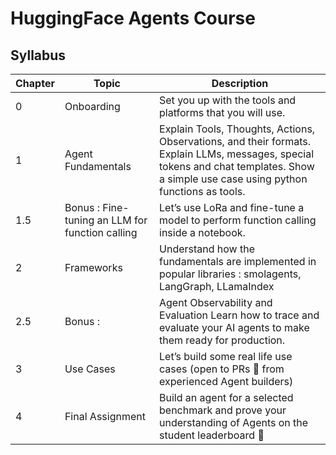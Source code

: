 # HuggingFace Agents Course

## Syllabus

| Chapter | Topic | Description |
|---------|-------|-------------|
| 0 	| Onboarding 	| Set you up with the tools and platforms that you will use. |
| 1 	| Agent Fundamentals 	| Explain Tools, Thoughts, Actions, Observations, and their formats. Explain LLMs, messages, special tokens and chat templates. Show a simple use case using python functions as tools. |
| 1.5 	| Bonus : Fine-tuning an LLM for function calling 	| Let’s use LoRa and fine-tune a model to perform function calling inside a notebook. |
| 2 	| Frameworks 	| Understand how the fundamentals are implemented in popular libraries : smolagents, LangGraph, LLamaIndex |
| 2.5 	| Bonus : | Agent Observability and Evaluation 	Learn how to trace and evaluate your AI agents to make them ready for production. |
| 3 	| Use Cases 	| Let’s build some real life use cases (open to PRs 🤗 from experienced Agent builders) |
| 4 	| Final Assignment 	| Build an agent for a selected benchmark and prove your understanding of Agents on the student leaderboard 🚀 |
